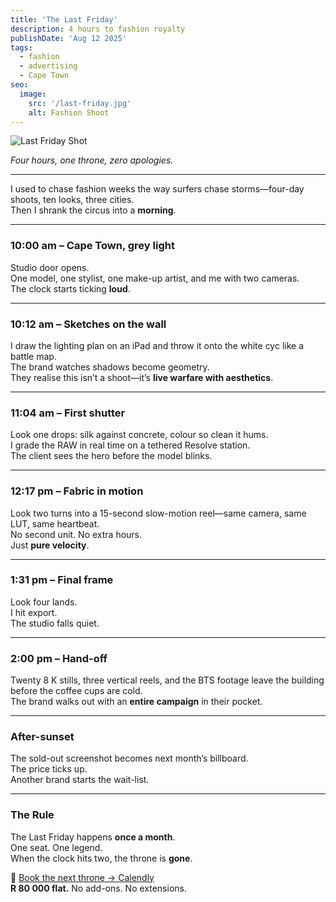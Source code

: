 ```yaml
---
title: 'The Last Friday'
description: 4 hours to fashion royalty
publishDate: 'Aug 12 2025'
tags:
  - fashion
  - advertising
  - Cape Town
seo:
  image:
    src: '/last-friday.jpg'
    alt: Fashion Shoot
---
```


![Last Friday Shot](/last-friday.png)

*Four hours, one throne, zero apologies.*

---

I used to chase fashion weeks the way surfers chase storms—four-day shoots, ten looks, three cities.  
Then I shrank the circus into a **morning**.

---

### 10:00 am – Cape Town, grey light  
Studio door opens.  
One model, one stylist, one make-up artist, and me with two cameras.  
The clock starts ticking **loud**.

---

### 10:12 am – Sketches on the wall  
I draw the lighting plan on an iPad and throw it onto the white cyc like a battle map.  
The brand watches shadows become geometry.  
They realise this isn’t a shoot—it’s **live warfare with aesthetics**.

---

### 11:04 am – First shutter  
Look one drops: silk against concrete, colour so clean it hums.  
I grade the RAW in real time on a tethered Resolve station.  
The client sees the hero before the model blinks.

---

### 12:17 pm – Fabric in motion  
Look two turns into a 15-second slow-motion reel—same camera, same LUT, same heartbeat.  
No second unit. No extra hours.  
Just **pure velocity**.

---

### 1:31 pm – Final frame  
Look four lands.  
I hit export.  
The studio falls quiet.

---

### 2:00 pm – Hand-off  
Twenty 8 K stills, three vertical reels, and the BTS footage leave the building before the coffee cups are cold.  
The brand walks out with an **entire campaign** in their pocket.

---

### After-sunset  
The sold-out screenshot becomes next month’s billboard.  
The price ticks up.  
Another brand starts the wait-list.

---

### The Rule  
The Last Friday happens **once a month**.  
One seat. One legend.  
When the clock hits two, the throne is **gone**.

📅 [Book the next throne → Calendly](https://calendly.com/andrewbrauteseth/last-friday)  
**R 80 000 flat.** No add-ons. No extensions.